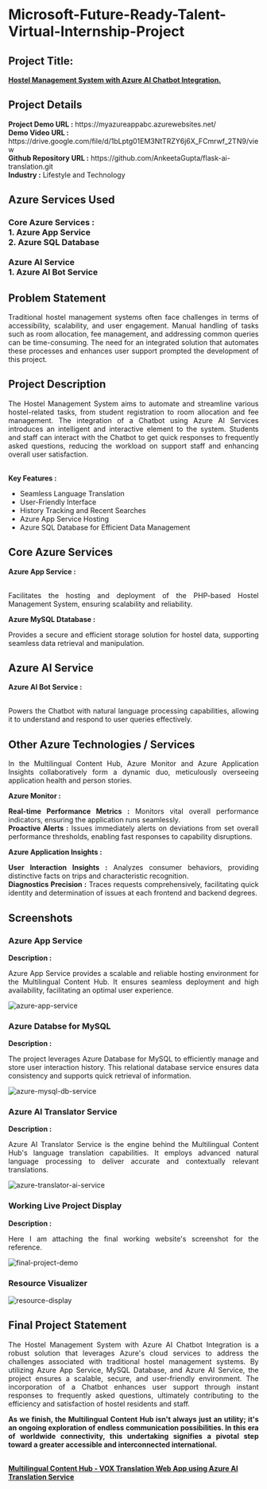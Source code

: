 <h1>Microsoft-Future-Ready-Talent-Virtual-Internship-Project</h1>
<h2>Project Title:</h2><b><a href="https://aiwebappazure.azurewebsites.net/">Hostel Management System with Azure AI Chatbot Integration.</b></a>
<br>
<h2>Project Details</h2>
<b>Project Demo URL :</b> https://myazureappabc.azurewebsites.net/ <br>
<b>Demo Video URL :</b> https://drive.google.com/file/d/1bLptg01EM3NtTRZY6j6X_FCmrwf_2TN9/view <br>
<b>Github Repository URL :</b> https://github.com/AnkeetaGupta/flask-ai-translation.git <br>
<b>Industry :</b> Lifestyle and Technology<br>
<h2>Azure Services Used</h2>
<h3>
Core Azure Services : <br>
1. Azure App Service <br>
2. Azure SQL Database <br> <br>
Azure AI Service <br>
1. Azure AI Bot Service
</h3>
<h2>Problem Statement</h2>
<p align="justify">Traditional hostel management systems often face challenges in terms of accessibility, scalability, and user engagement. Manual handling of tasks such as room allocation, fee management, and addressing common queries can be time-consuming. The need for an integrated solution that automates these processes and enhances user support prompted the development of this project.</p>
<h2>Project Description</h2>
<p align="justify">The Hostel Management System aims to automate and streamline various hostel-related tasks, from student registration to room allocation and fee management. The integration of a Chatbot using Azure AI Services introduces an intelligent and interactive element to the system. Students and staff can interact with the Chatbot to get quick responses to frequently asked questions, reducing the workload on support staff and enhancing overall user satisfaction.</p><br>
<b>Key Features :</b>
<ul>
    <li>Seamless Language Translation</li>
    <li>User-Friendly Interface</li>
    <li>History Tracking and Recent Searches</li>
    <li>Azure App Service Hosting</li>
    <li>Azure SQL Database for Efficient Data Management</li>
</ul>
<h2>Core Azure Services</h2>
<b>Azure App Service :</b><br><p align="justify"><br>Facilitates the hosting and deployment of the PHP-based Hostel Management System, ensuring scalability and reliability.</p>

<b>Azure MySQL Dtatabase :</b><br><p align="justify">Provides a secure and efficient storage solution for hostel data, supporting seamless data retrieval and manipulation.</p>
<h2>Azure AI Service</h2>
<b>Azure AI Bot Service :</b><br><br><p align="justify">Powers the Chatbot with natural language processing capabilities, allowing it to understand and respond to user queries effectively.</p>
<h2>Other Azure Technologies / Services</h2>
<p align="justify">In the Multilingual Content Hub, Azure Monitor and Azure Application Insights collaboratively form a dynamic duo, meticulously overseeing application health and person stories.</p>

<b>Azure Monitor :</b><p align="justify"><b>Real-time Performance Metrics :</b> Monitors vital overall performance indicators, ensuring the application runs seamlessly.<br>
<b>Proactive Alerts :</b> Issues immediately alerts on deviations from set overall performance thresholds, enabling fast responses to capability disruptions.</p>
<b>Azure Application Insights :</b><p align="justify">
<b>User Interaction Insights :</b> Analyzes consumer behaviors, providing distinctive facts on trips and characteristic recognition.<br>
<b>Diagnostics Precision :</b> Traces requests comprehensively, facilitating quick identity and determination of issues at each frontend and backend degrees.

<h2>Screenshots</h2>
<h3>Azure App Service</h3>
<b>Description :</b><p align="justify">Azure App Service provides a scalable and reliable hosting environment for the Multilingual Content Hub. It ensures seamless deployment and high availability, facilitating an optimal user experience.</p>
<img src="https://github.com/AnkeetaGupta/flask-ai-translation/blob/main/screenshots/app-service.png" alt="azure-app-service"></img><br>
<h3>Azure Databse for MySQL</h3>
<b>Description :</b><p align="justify"> The project leverages Azure Database for MySQL to efficiently manage and store user interaction history. This relational database service ensures data consistency and supports quick retrieval of information.</p>
<img src="https://github.com/AnkeetaGupta/flask-ai-translation/blob/main/screenshots/app-db.png" alt="azure-mysql-db-service"></img><br>
<h3>Azure AI Translator Service</h3>
<b>Description :</b><p align="justify">Azure AI Translator Service is the engine behind the Multilingual Content Hub's language translation capabilities. It employs advanced natural language processing to deliver accurate and contextually relevant translations.</p>
<img src="https://github.com/AnkeetaGupta/flask-ai-translation/blob/main/screenshots/app-ai.png" alt="azure-translator-ai-service"></img><br>
<h3>Working Live Project Display</h3>
<b>Description :</b><p align="justify">Here I am attaching the final working website's screenshot for the reference.</p>
<img src="https://github.com/AnkeetaGupta/flask-ai-translation/blob/main/screenshots/final-project.png" alt="final-project-demo"></img>

<h3>Resource Visualizer</h3>
<img src="https://github.com/SakshiDorge18/Hostel_Management_System/blob/main/Screenshots/myproject.jpg" alt="resource-display"></img>

<h2>Final Project Statement</h2>
<p align="justify">
The Hostel Management System with Azure AI Chatbot Integration is a robust solution that leverages Azure's cloud services to address the challenges associated with traditional hostel management systems. By utilizing Azure App Service, MySQL Database, and Azure AI Service, the project ensures a scalable, secure, and user-friendly environment. The incorporation of a Chatbot enhances user support through instant responses to frequently asked questions, ultimately contributing to the efficiency and satisfaction of hostel residents and staff.</p>
<p align="justify">
<b>As we finish, the Multilingual Content Hub isn't always just an utility; it's an ongoing exploration of endless communication possibilities. In this era of worldwide connectivity, this undertaking signifies a pivotal step toward a greater accessible and interconnected international.</b>
</p> <br>
</h2><b><a href="https://aiwebappazure.azurewebsites.net/">Multilingual Content Hub - VOX Translation Web App using Azure AI Translation Service</b></a>

